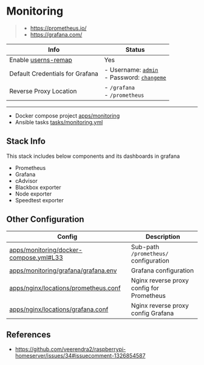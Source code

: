 # Monitoring
>* https://prometheus.io/
>* https://grafana.com/

| Info                                                                         | Status                                                                                                                                      |
| ---------------------------------------------------------------------------- | ------------------------------------------------------------------------------------------------------------------------------------------- |
| Enable [userns-remap](https://docs.docker.com/engine/security/userns-remap/) | Yes                                                                                                                                         |
| Default Credentials for Grafana                                                              | - Username: [`admin`](https://github.com/veerendra2/raspberrypi-homeserver/blob/main/apps/monitoring/grafana/grafana.env#L1)<br/> - Password: [`changeme`](https://github.com/veerendra2/raspberrypi-homeserver/blob/main/apps/monitoring/secrets/grafana_admin_password.txt) |
| Reverse Proxy Location | - `/grafana` <br/> - `/prometheus`

***

* Docker compose project [apps/monitoring](https://github.com/veerendra2/raspberrypi-homeserver/tree/main/apps/monitoring)
* Ansible tasks [tasks/monitoring.yml](https://github.com/veerendra2/raspberrypi-homeserver/blob/main/tasks/monitoring.yml)

## Stack Info
This stack includes below components and its dashboards in grafana
* Prometheus
* Grafana
* cAdvisor
* Blackbox exporter
* Node exporter
* Speedtest exporter

## Other Configuration
| Config                                                                                                                                          | Description                               |
| ----------------------------------------------------------------------------------------------------------------------------------------------- | ----------------------------------------- |
| [apps/monitoring/docker-compose.yml#L33](https://github.com/veerendra2/raspberrypi-homeserver/blob/main/apps/monitoring/docker-compose.yml#L33) | Sub-path `/prometheus/` configuration     |
| [apps/monitoring/grafana/grafana.env](https://github.com/veerendra2/raspberrypi-homeserver/blob/main/apps/monitoring/grafana/grafana.env#L5) | Grafana configuration        |
| [apps/nginx/locations/prometheus.conf](https://github.com/veerendra2/raspberrypi-homeserver/blob/main/apps/nginx/locations/prometheus.conf)     | Nginx reverse proxy config for Prometheus |
| [apps/nginx/locations/grafana.conf](https://github.com/veerendra2/raspberrypi-homeserver/blob/main/apps/nginx/locations/grafana.conf)           | Nginx reverse proxy config Grafana        |

## References
* https://github.com/veerendra2/raspberrypi-homeserver/issues/34#issuecomment-1326854587
